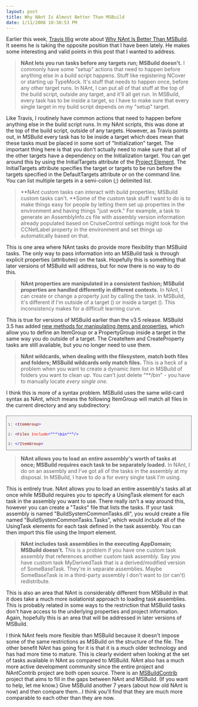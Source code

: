 ```yaml
---
layout: post
title: Why NAnt Is Almost Better Than MSBuild
date: 1/11/2008 10:30:53 PM
---
```


Earlier this week, [Travis Illig](http://paraesthesia.com/Default.aspx) wrote about [Why NAnt Is Better Than MSBuild](http://paraesthesia.com/archive/2008/01/08/why-nant-is-better-than-msbuild.aspx). It seems he is taking the opposite position that I have been lately. He makes some interesting and valid points in this post that I wanted to address.

> **NAnt lets you run tasks before any targets run; MSBuild doesn't.** I commonly have some "setup" actions that need to happen before anything else in a build script happens. Stuff like registering NCover or starting up TypeMock. It's stuff that needs to happen once, before any other target runs. In NAnt, I can put all of that stuff at the top of the build script, outside any target, and it'll all get run. In MSBuild, every task has to be inside a target, so I have to make sure that every single target in my build script depends on my "setup" target.

Like Travis, I routinely have common actions that need to happen before anything else in the build script runs. In my NAnt scripts, this was done at the top of the build script, outside of any targets. However, as Travis points out, in MSBuild every task has to be inside a target which does mean that these tasks must be placed in some sort of "Initialization" target. The important thing here is that you don't actually need to make sure that all of the other targets have a dependency on the Initialization target. You can get around this by using the InitialTargets attribute of the [Project Element](http://msdn2.microsoft.com/en-us/library/bcxfsh87.aspx). The InitialTargets attribute specifies the target or targets to be run before the targets specified in the DefaultTargets attribute or on the command line. You can list multiple targets in a semi-colon (;) delimited list.

> **NAnt custom tasks can interact with build properties; MSBuild custom tasks can't. **Some of the custom task stuff I want to do is to make things easy for people by letting them set up properties in the environment and having things "just work." For example, a task to generate an AssemblyInfo.cs file with assembly version information already populated based on CruiseControl settings might look for the CCNetLabel property in the environment and set things up automatically based on that.

This is one area where NAnt tasks do provide more flexibility than MSBuild tasks. The only way to pass information into an MSBuild task is through explicit properties (attributes) on the task. Hopefully this is something that later versions of MSBuild will address, but for now there is no way to do this.

> **NAnt properties are manipulated in a consistent fashion; MSBuild properties are handled differently in different contexts.** In NAnt, I can create or change a property just by calling the <property> task. In MSBuild, it's different if I'm outside of a target (<PropertyGroup>) or inside a target (<CreateProperty>). This inconsistency makes for a difficult learning curve.

This is true for versions of MSBuild earlier than the v3.5 release. MSBuild 3.5 has added [new methods for manipulating items and properties](http://msdn2.microsoft.com/library/bb651786.aspx), which allow you to define an ItemGroup or a PropertyGroup inside a target in the same way you do outside of a target. The CreateItem and CreateProperty tasks are still available, but you no longer need to use them.

> **NAnt wildcards, when dealing with the filesystem, match both files and folders; MSBuild wildcards only match files.** This is a heck of a problem when you want to create a dynamic item list in MSBuild of folders you want to clean up. You can't just delete "**/bin" - you have to manually locate *every single one*.

I think this is more of a syntax problem. MSBuild uses the same wild-card syntax as NAnt, which means the following ItemGroup will match all files in the current directory and any subdirectory:
  <div style="border-right: gray 1px solid; padding-right: 4px; border-top: gray 1px solid; padding-left: 4px; font-size: 8pt; padding-bottom: 4px; margin: 20px 0px 10px; overflow: auto; border-left: gray 1px solid; width: 98.24%; cursor: text; max-height: 200px; line-height: 12pt; padding-top: 4px; border-bottom: gray 1px solid; font-family: consolas, 'Courier New', courier, monospace; height: 84px; background-color: #f4f4f4">   <div style="padding-right: 0px; padding-left: 0px; font-size: 8pt; padding-bottom: 0px; overflow: visible; width: 100%; color: black; border-top-style: none; line-height: 12pt; padding-top: 0px; font-family: consolas, 'Courier New', courier, monospace; border-right-style: none; border-left-style: none; background-color: #f4f4f4; border-bottom-style: none">     

<span style="color: #606060">   1:</span> <span style="color: #0000ff"><</span><span style="color: #800000">ItemGroup</span><span style="color: #0000ff">></span>

<span style="color: #606060">   2:</span>     <span style="color: #0000ff"><</span><span style="color: #800000">Files</span> <span style="color: #ff0000">Include</span><span style="color: #0000ff">="**\bin\**"</span><span style="color: #0000ff">/></span>

<span style="color: #606060">   3:</span> <span style="color: #0000ff"></</span><span style="color: #800000">ItemGroup</span><span style="color: #0000ff">></span>

  </div>
</div>



> **NAnt allows you to load an entire assembly's worth of tasks at once; MSBuild requires each task to be separately loaded.** In NAnt, I do <loadtasks> on an assembly and I've got all of the tasks in the assembly at my disposal. In MSBuild, I have to do a <UsingTask> for every single task I'm using.

This is entirely true. NAnt allows you to load an entire assembly's tasks all at once while MSBuild requires you to specify a UsingTask element for each task in the assembly you want to use. There really isn't a way around this, however you can create a "Tasks" file that lists the tasks. If your task assembly is named "BuildSystemCommonTasks.dll", you would create a file named "BuildSystemCommonTasks.Tasks", which would include all of the UsingTask elements for each task defined in the task assembly. You can then import this file using the Import element.

> **NAnt includes task assemblies in the executing AppDomain; MSBuild doesn't.** This is a problem if you have one custom task assembly that references another custom task assembly. Say you have custom task MyDerivedTask that is a derived/modified version of SomeBaseTask. They're in separate assemblies. Maybe SomeBaseTask is in a third-party assembly I don't want to (or can't) redistribute.

This is also an area that NAnt is considerably different from MSBuild in that it does take a much more isolationist approach to loading task assemblies. This is probably related in some ways to the restriction that MSBuild tasks don't have access to the underlying properties and project information. Again, hopefully this is an area that will be addressed in later versions of MSBuild.

I think NAnt feels more flexible than MSBuild because it doesn't impose some of the same restrictions as MSBuild on the structure of the file. The other benefit NAnt has going for it is that it is a much older technology and has had more time to mature. This is clearly evident when looking at the set of tasks available in NAnt as compared to MSBuild. NAnt also has a much more active development community since the entire project and NAntContrib project are both open source. There is an [MSBuildContrib](http://codeplex.com/MSBuildContrib) project that aims to fill in the gaps between NAnt and MSBuild. (If you want to help, let me know.) Give MSBuild another 7 years (about how old NAnt is now) and then compare them...I think you'll find that they are much more comparable to each other than they are now.
